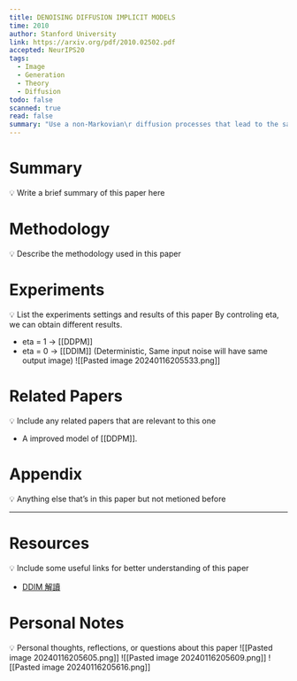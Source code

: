 ```yaml
---
title: DENOISING DIFFUSION IMPLICIT MODELS
time: 2010
author: Stanford University
link: https://arxiv.org/pdf/2010.02502.pdf
accepted: NeurIPS20
tags:
  - Image
  - Generation
  - Theory
  - Diffusion
todo: false
scanned: true
read: false
summary: "Use a non-Markovian\r diffusion processes that lead to the same training objective as DDPM"
---
```

# Summary
💡 Write a brief summary of this paper here
# Methodology
💡 Describe the methodology used in this paper

# Experiments
💡 List the experiments settings and results of this paper
By controling eta, we can obtain different results.
 - eta = 1 -> [[DDPM]]
 - eta = 0 -> [[DDIM]] (Deterministic, Same input noise will have same output image)
![[Pasted image 20240116205533.png]]
# Related Papers
💡 Include any related papers that are relevant to this one
- A improved model of [[DDPM]].
# Appendix
💡 Anything else that’s in this paper but not metioned before

---
# Resources
💡 Include some useful links for better understanding of this paper
- [DDIM 解讀](https://zhuanlan.zhihu.com/p/580106763)

# Personal Notes
💡 Personal thoughts, reflections, or questions about this paper
![[Pasted image 20240116205605.png]]
![[Pasted image 20240116205609.png]]
![[Pasted image 20240116205616.png]]